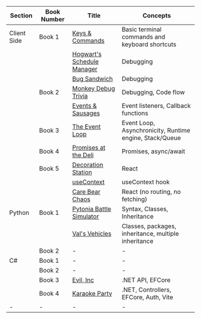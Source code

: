 | Section       | Book Number | Title                                | Concepts   |
|---------------|-------------|--------------------------------------|--------------|
| Client Side  | Book 1 |  [Keys & Commands](https://github.com/nashville-software-school-workshops/keys-and-commands) | Basic terminal commands and keyboard shortcuts |
|   |       | [Hogwart's Schedule Manager](https://github.com/nashville-software-school-workshops/Hogwarts-Schedule-Manager) | Debugging    |
|    |       | [Bug Sandwich](https://github.com/nashville-software-school-workshops/bug-sandwich) | Debugging    |
|    | Book 2      | [Monkey Debug Trivia](https://github.com/nashville-software-school-workshops/monkey-debugger-trivia) | Debugging, Code flow |
|    |     | [Events & Sausages](https://github.com/nashville-software-school-workshops/sausage-events) | Event listeners, Callback functions |
|    | Book 3      | [The Event Loop](https://github.com/nashville-software-school-workshops/event-loop) | Event Loop, Asynchronicity, Runtime engine, Stack/Queue |
|    | Book 4      | [Promises at the Deli](https://github.com/nashville-software-school-workshops/daves-deli) | Promises, async/await |
|    | Book 5      | [Decoration Station](https://github.com/nashville-software-school-workshops/Decoration-Station)  | React |
|    |     | [useContext](https://github.com/nashville-software-school-workshops/usecontext-form)  | useContext hook |
|    |      | [Care Bear Chaos](https://github.com/nashville-software-school-workshops/care-bear-chaos)  | React (no routing, no fetching) |
| Python        | Book 1      | [Pytonia Battle Simulator](https://github.com/nashville-software-school-workshops/Pytonia-Battle-Simulator) | Syntax, Classes, Inheritance     |
| | | [Val's Vehicles](https://github.com/nashville-software-school-workshops/vals-vehicles) | Classes, packages, inheritance, multiple inheritance |
|         | Book 2      | -                                    | -                                                                    |
| C#            | Book 1      | -                                    | -                                                                    |
|             | Book 2      | -                                    | -                                                                    |
|             | Book 3      | [Evil, Inc](https://github.com/nashville-software-school-workshops/Evil-Inc) | .NET API, EFCore |
|             | Book 4      | [Karaoke Party](https://github.com/nashville-software-school-workshops/karaoke-party) | .NET, Controllers, EFCore, Auth, Vite |
| - | - | - | - |
